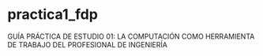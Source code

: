 # practica1_fdp
GUÍA PRÁCTICA DE ESTUDIO 01: LA COMPUTACIÓN COMO HERRAMIENTA DE TRABAJO DEL PROFESIONAL DE INGENIERÍA
